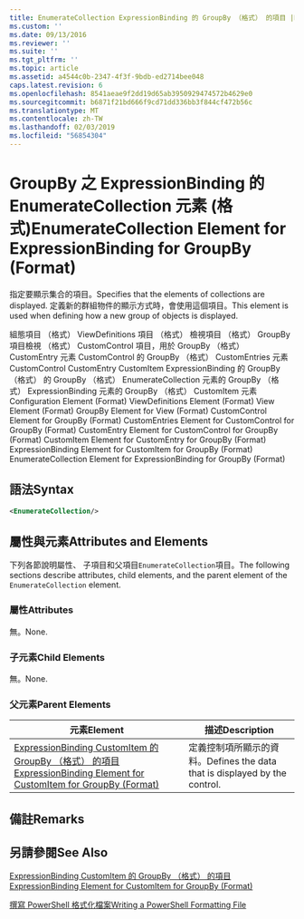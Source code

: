 ```yaml
---
title: EnumerateCollection ExpressionBinding 的 GroupBy （格式） 的項目 |Microsoft Docs
ms.custom: ''
ms.date: 09/13/2016
ms.reviewer: ''
ms.suite: ''
ms.tgt_pltfrm: ''
ms.topic: article
ms.assetid: a4544c0b-2347-4f3f-9bdb-ed2714bee048
caps.latest.revision: 6
ms.openlocfilehash: 8541aeae9f2dd19d65ab3950929474572b4629e0
ms.sourcegitcommit: b6871f21bd666f9cd71dd336bb3f844cf472b56c
ms.translationtype: MT
ms.contentlocale: zh-TW
ms.lasthandoff: 02/03/2019
ms.locfileid: "56854304"
---
```

# <a name="enumeratecollection-element-for-expressionbinding-for-groupby-format"></a><span data-ttu-id="ada44-102">GroupBy 之 ExpressionBinding 的 EnumerateCollection 元素 (格式)</span><span class="sxs-lookup"><span data-stu-id="ada44-102">EnumerateCollection Element for ExpressionBinding for GroupBy (Format)</span></span>

<span data-ttu-id="ada44-103">指定要顯示集合的項目。</span><span class="sxs-lookup"><span data-stu-id="ada44-103">Specifies that the elements of collections are displayed.</span></span> <span data-ttu-id="ada44-104">定義新的群組物件的顯示方式時，會使用這個項目。</span><span class="sxs-lookup"><span data-stu-id="ada44-104">This element is used when defining how a new group of objects is displayed.</span></span>

<span data-ttu-id="ada44-105">組態項目 （格式） ViewDefinitions 項目 （格式） 檢視項目 （格式） GroupBy 項目檢視 （格式） CustomControl 項目，用於 GroupBy （格式） CustomEntry 元素 CustomControl 的 GroupBy （格式） CustomEntries 元素CustomControl CustomEntry CustomItem ExpressionBinding 的 GroupBy （格式） 的 GroupBy （格式） EnumerateCollection 元素的 GroupBy （格式） ExpressionBinding 元素的 GroupBy （格式） CustomItem 元素</span><span class="sxs-lookup"><span data-stu-id="ada44-105">Configuration Element (Format) ViewDefinitions Element (Format) View Element (Format) GroupBy Element for View (Format) CustomControl Element for GroupBy (Format) CustomEntries Element for CustomControl for GroupBy (Format) CustomEntry Element for CustomControl for GroupBy (Format) CustomItem Element for CustomEntry for GroupBy (Format) ExpressionBinding Element for CustomItem for GroupBy (Format) EnumerateCollection Element for ExpressionBinding for GroupBy (Format)</span></span>

## <a name="syntax"></a><span data-ttu-id="ada44-106">語法</span><span class="sxs-lookup"><span data-stu-id="ada44-106">Syntax</span></span>

```xml
<EnumerateCollection/>
```

## <a name="attributes-and-elements"></a><span data-ttu-id="ada44-107">屬性與元素</span><span class="sxs-lookup"><span data-stu-id="ada44-107">Attributes and Elements</span></span>

<span data-ttu-id="ada44-108">下列各節說明屬性、 子項目和父項目`EnumerateCollection`項目。</span><span class="sxs-lookup"><span data-stu-id="ada44-108">The following sections describe attributes, child elements, and the parent element of the `EnumerateCollection` element.</span></span>

### <a name="attributes"></a><span data-ttu-id="ada44-109">屬性</span><span class="sxs-lookup"><span data-stu-id="ada44-109">Attributes</span></span>

<span data-ttu-id="ada44-110">無。</span><span class="sxs-lookup"><span data-stu-id="ada44-110">None.</span></span>

### <a name="child-elements"></a><span data-ttu-id="ada44-111">子元素</span><span class="sxs-lookup"><span data-stu-id="ada44-111">Child Elements</span></span>

<span data-ttu-id="ada44-112">無。</span><span class="sxs-lookup"><span data-stu-id="ada44-112">None.</span></span>

### <a name="parent-elements"></a><span data-ttu-id="ada44-113">父元素</span><span class="sxs-lookup"><span data-stu-id="ada44-113">Parent Elements</span></span>

|<span data-ttu-id="ada44-114">元素</span><span class="sxs-lookup"><span data-stu-id="ada44-114">Element</span></span>|<span data-ttu-id="ada44-115">描述</span><span class="sxs-lookup"><span data-stu-id="ada44-115">Description</span></span>|
|-------------|-----------------|
|[<span data-ttu-id="ada44-116">ExpressionBinding CustomItem 的 GroupBy （格式） 的項目</span><span class="sxs-lookup"><span data-stu-id="ada44-116">ExpressionBinding Element for CustomItem for GroupBy (Format)</span></span>](./expressionbinding-element-for-customitem-for-groupby-format.md)|<span data-ttu-id="ada44-117">定義控制項所顯示的資料。</span><span class="sxs-lookup"><span data-stu-id="ada44-117">Defines the data that is displayed by the control.</span></span>|

## <a name="remarks"></a><span data-ttu-id="ada44-118">備註</span><span class="sxs-lookup"><span data-stu-id="ada44-118">Remarks</span></span>

## <a name="see-also"></a><span data-ttu-id="ada44-119">另請參閱</span><span class="sxs-lookup"><span data-stu-id="ada44-119">See Also</span></span>

[<span data-ttu-id="ada44-120">ExpressionBinding CustomItem 的 GroupBy （格式） 的項目</span><span class="sxs-lookup"><span data-stu-id="ada44-120">ExpressionBinding Element for CustomItem for GroupBy (Format)</span></span>](./expressionbinding-element-for-customitem-for-groupby-format.md)

[<span data-ttu-id="ada44-121">撰寫 PowerShell 格式化檔案</span><span class="sxs-lookup"><span data-stu-id="ada44-121">Writing a PowerShell Formatting File</span></span>](./writing-a-powershell-formatting-file.md)
